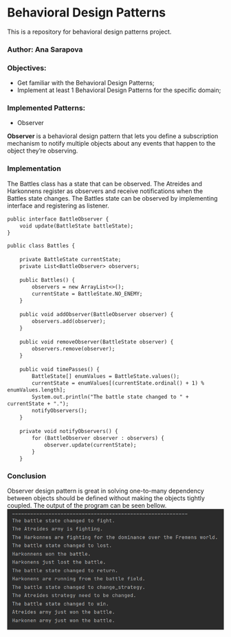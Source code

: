 # Behavioral Design Patterns
This is a repository for behavioral design patterns project.
### Author: Ana Sarapova

### Objectives:
* Get familiar with the Behavioral Design Patterns;
* Implement at least 1 Behavioral Design Patterns for the specific domain;

### Implemented Patterns:
* Observer

**Observer** is a behavioral design pattern that lets you define a subscription
mechanism to notify multiple objects about any events that happen 
to the object they’re observing.

### Implementation
The Battles class has a state that can be observed. The Atreides and Harkonnens
register as observers and receive notifications when the Battles state changes.
The Battles state can be observed by implementing interface and registering as listener.
```
public interface BattleObserver {
    void update(BattleState battleState);
}
```
```
public class Battles {

    private BattleState currentState;
    private List<BattleObserver> observers;

    public Battles() {
        observers = new ArrayList<>();
        currentState = BattleState.NO_ENEMY;
    }

    public void addObserver(BattleObserver observer) {
        observers.add(observer);
    }

    public void removeObserver(BattleState observer) {
        observers.remove(observer);
    }

    public void timePasses() {
        BattleState[] enumValues = BattleState.values();
        currentState = enumValues[(currentState.ordinal() + 1) % enumValues.length];
        System.out.println("The battle state changed to " + currentState + ".");
        notifyObservers();
    }

    private void notifyObservers() {
        for (BattleObserver observer : observers) {
            observer.update(currentState);
        }
    }
```

### Conclusion
Observer design pattern is great in solving one-to-many dependency
between objects should be defined without making the objects tightly coupled.
The output of the program can be seen bellow.
![img.png](../images/img_6.png)